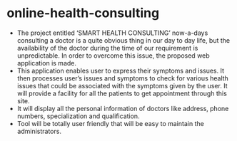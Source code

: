 # online-health-consulting

* The project entitled ‘SMART HEALTH CONSULTING’ now-a-days consulting a doctor is a quite obvious thing in our day to day life, but the availability of the doctor during the time of our requirement is unpredictable. In order to overcome this issue, the proposed web application is made. 
* This application enables user to express their symptoms and issues. It then processes user’s issues and symptoms to check for various health issues that could be associated with the symptoms given by the user. It will provide a facility for all the patients to get appointment through this site. 
* It will display all the personal information of doctors like address, phone numbers, specialization and qualification. 
* Tool will be totally user friendly that will be easy to maintain the administrators.
